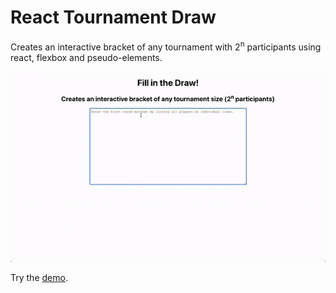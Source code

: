 # React Tournament Draw

Creates an interactive bracket of any tournament with 2<sup>n</sup> participants using react, flexbox and pseudo-elements.

![demo gif](demo.gif)

Try the [demo](https://react-tournament-draw.vercel.app/).
